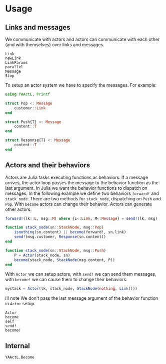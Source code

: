 # Usage

## Links and messages

We communicate with actors and actors can communicate with each other (and with themselves) over links and messages.

```@docs
Link
newLink
LinkParams
parallel
Message
Stop
```

To setup an actor system we have to specify the messages. For example:

```julia
using YAActL, Printf

struct Pop <: Message
    customer::Link
end

struct Push{T} <: Message
    content::T
end

struct Response{T} <: Message
    content::T
end
```

## Actors and their behaviors

Actors are Julia tasks executing functions as behaviors. If a message arrives, the actor loop passes the message to the behavior function as the last argument. In Julia we want the behavior functions to dispatch on messages. In the following example we define two behaviors `forward!` and `stack_node`. There are two methods for `stack_node`, dispatching on `Push` and `Pop`. With `become` actors can change their behavior. Actors can generate other actors.

```julia
forward!(lk::L, msg::M) where {L<:Link, M<:Message} = send!(lk, msg)

function stack_node(sn::StackNode, msg::Pop)
    isnothing(sn.content) || become(forward!, sn.link)
    send!(msg.customer, Response(sn.content))
end

function stack_node(sn::StackNode, msg::Push)
    P = Actor(stack_node, sn)
    become(stack_node, StackNode(msg.content, P))
end
```

With `Actor` we can setup actors, with `send!` we can send them messages, with `become!` we can cause them to change their behaviors.

```julia
mystack = Actor(lk, stack_node, StackNode(nothing, Link()))
```

!!! note
    We don't pass the last message argument of the behavior function in `Actor`
    setup.

```@docs
Actor
become
self
send!
become!
```

## Internal

```@docs
YAActL.Become
```
